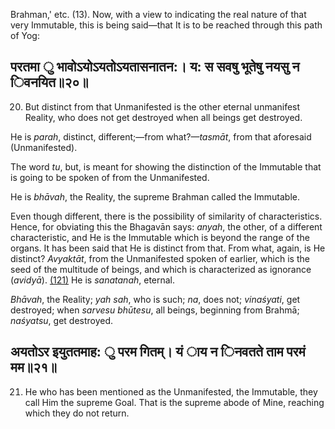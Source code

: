 Brahman,' etc. (13). Now, with a view to indicating the real nature of that very Immutable, this is being said—that It is to be reached through this path of Yog:

## परतमा ु भावोऽयोऽयतोऽयतासनातन:। य: स सवषु भूतेषु नयसु न िवनयित॥२०॥

20. But distinct from that Unmanifested is the other eternal unmanifest Reality, who does not get destroyed when all beings get destroyed.

He is *parah*, distinct, different;—from what?—*tasmāt*, from that aforesaid (Unmanifested).

The word *tu*, but, is meant for showing the distinction of the Immutable that is going to be spoken of from the Unmanifested.

He is *bhāvah*, the Reality, the supreme Brahman called the Immutable.

Even though different, there is the possibility of similarity of characteristics. Hence, for obviating this the Bhagavān says: *anyah*, the other, of a different characteristic, and He is the Immutable which is beyond the range of the organs. It has been said that He is distinct from that. From what, again, is He distinct? *Avyaktāt*, from the Unmanifested spoken of earlier, which is the seed of the multitude of beings, and which is characterized as ignorance (*avidyā*). [\(121\)](#page--1-0) He is *sanatanah*, eternal.

*Bhāvah*, the Reality; *yah sah*, who is such; *na*, does not; *vinaśyati*, get destroyed; when *sarvesu bhūtesu*, all beings, beginning from Brahmā; *naśyatsu*, get destroyed.

## अयतोऽर इयुततमाह: ु परम गितम्। यं ाय न िनवतते ताम परमं मम॥२१॥

21. He who has been mentioned as the Unmanifested, the Immutable, they call Him the supreme Goal. That is the supreme abode of Mine, reaching which they do not return.